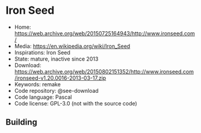 # Iron Seed

- Home: https://web.archive.org/web/20150725164943/http://www.ironseed.com/
- Media: https://en.wikipedia.org/wiki/Iron_Seed
- Inspirations: Iron Seed
- State: mature, inactive since 2013
- Download: https://web.archive.org/web/20150802151352/http://www.ironseed.com/ironseed-v1.20.0016-2013-03-17.zip
- Keywords: remake
- Code repository: @see-download
- Code language: Pascal
- Code license: GPL-3.0 (not with the source code)

## Building
